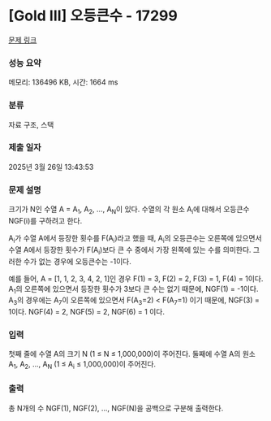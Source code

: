 # [Gold III] 오등큰수 - 17299 

[문제 링크](https://www.acmicpc.net/problem/17299) 

### 성능 요약

메모리: 136496 KB, 시간: 1664 ms

### 분류

자료 구조, 스택

### 제출 일자

2025년 3월 26일 13:43:53

### 문제 설명

<p>크기가 N인 수열 A = A<sub>1</sub>, A<sub>2</sub>, ..., A<sub>N</sub>이 있다. 수열의 각 원소 A<sub>i</sub>에 대해서 오등큰수 NGF(i)를 구하려고 한다.</p>

<p>A<sub>i</sub>가 수열 A에서 등장한 횟수를 F(A<sub>i</sub>)라고 했을 때, A<sub>i</sub>의 오등큰수는 오른쪽에 있으면서 수열 A에서 등장한 횟수가 F(A<sub>i</sub>)보다 큰 수 중에서 가장 왼쪽에 있는 수를 의미한다. 그러한 수가 없는 경우에 오등큰수는 -1이다.</p>

<p>예를 들어, A = [1, 1, 2, 3, 4, 2, 1]인 경우 F(1) = 3, F(2) = 2, F(3) = 1, F(4) = 1이다. A<sub>1</sub>의 오른쪽에 있으면서 등장한 횟수가 3보다 큰 수는 없기 때문에, NGF(1) = -1이다. A<sub>3</sub>의 경우에는 A<sub>7</sub>이 오른쪽에 있으면서 F(A<sub>3</sub>=2) < F(A<sub>7</sub>=1) 이기 때문에, NGF(3) = 1이다. NGF(4) = 2, NGF(5) = 2, NGF(6) = 1 이다.</p>

### 입력 

 <p>첫째 줄에 수열 A의 크기 N (1 ≤ N ≤ 1,000,000)이 주어진다. 둘째에 수열 A의 원소 A<sub>1</sub>, A<sub>2</sub>, ..., A<sub>N</sub> (1 ≤ A<sub>i</sub> ≤ 1,000,000)이 주어진다.</p>

### 출력 

 <p>총 N개의 수 NGF(1), NGF(2), ..., NGF(N)을 공백으로 구분해 출력한다.</p>


